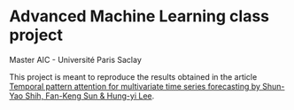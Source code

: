 # Advanced Machine Learning class project
Master AIC - Université Paris Saclay

This project is meant to reproduce the results obtained in the article [Temporal pattern attention for multivariate time series forecasting by Shun-Yao Shih, Fan-Keng Sun & Hung-yi Lee](https://doi.org/10.1007/s10994-019-05815-0).

